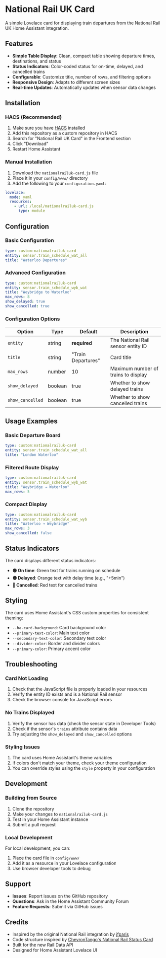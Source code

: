 # National Rail UK Card

A simple Lovelace card for displaying train departures from the National Rail UK Home Assistant integration.

## Features

- **Simple Table Display**: Clean, compact table showing departure times, destinations, and status
- **Status Indicators**: Color-coded status for on-time, delayed, and cancelled trains
- **Configurable**: Customize title, number of rows, and filtering options
- **Responsive Design**: Adapts to different screen sizes
- **Real-time Updates**: Automatically updates when sensor data changes

## Installation

### HACS (Recommended)

1. Make sure you have [HACS](https://hacs.xyz/) installed
2. Add this repository as a custom repository in HACS
3. Search for "National Rail UK Card" in the Frontend section
4. Click "Download"
5. Restart Home Assistant

### Manual Installation

1. Download the `nationalrailuk-card.js` file
2. Place it in your `config/www/` directory
3. Add the following to your `configuration.yaml`:

```yaml
lovelace:
  mode: yaml
  resources:
    - url: /local/nationalrailuk-card.js
      type: module
```

## Configuration

### Basic Configuration

```yaml
type: custom:nationalrailuk-card
entity: sensor.train_schedule_wat_all
title: "Waterloo Departures"
```

### Advanced Configuration

```yaml
type: custom:nationalrailuk-card
entity: sensor.train_schedule_wyb_wat
title: "Weybridge to Waterloo"
max_rows: 8
show_delayed: true
show_cancelled: true
```

### Configuration Options

| Option | Type | Default | Description |
|--------|------|---------|-------------|
| `entity` | string | **required** | The National Rail sensor entity ID |
| `title` | string | "Train Departures" | Card title |
| `max_rows` | number | 10 | Maximum number of trains to display |
| `show_delayed` | boolean | true | Whether to show delayed trains |
| `show_cancelled` | boolean | true | Whether to show cancelled trains |

## Usage Examples

### Basic Departure Board

```yaml
type: custom:nationalrailuk-card
entity: sensor.train_schedule_wat_all
title: "London Waterloo"
```

### Filtered Route Display

```yaml
type: custom:nationalrailuk-card
entity: sensor.train_schedule_wyb_wat
title: "Weybridge → Waterloo"
max_rows: 5
```

### Compact Display

```yaml
type: custom:nationalrailuk-card
entity: sensor.train_schedule_wat_wyb
title: "Waterloo → Weybridge"
max_rows: 3
show_cancelled: false
```

## Status Indicators

The card displays different status indicators:

- **🟢 On time**: Green text for trains running on schedule
- **🟡 Delayed**: Orange text with delay time (e.g., "+5min")
- **🔴 Cancelled**: Red text for cancelled trains

## Styling

The card uses Home Assistant's CSS custom properties for consistent theming:

- `--ha-card-background`: Card background color
- `--primary-text-color`: Main text color
- `--secondary-text-color`: Secondary text color
- `--divider-color`: Border and divider colors
- `--primary-color`: Primary accent color

## Troubleshooting

### Card Not Loading

1. Check that the JavaScript file is properly loaded in your resources
2. Verify the entity ID exists and is a National Rail sensor
3. Check the browser console for JavaScript errors

### No Trains Displayed

1. Verify the sensor has data (check the sensor state in Developer Tools)
2. Check if the sensor's `trains` attribute contains data
3. Try adjusting the `show_delayed` and `show_cancelled` options

### Styling Issues

1. The card uses Home Assistant's theme variables
2. If colors don't match your theme, check your theme configuration
3. You can override styles using the `style` property in your configuration

## Development

### Building from Source

1. Clone the repository
2. Make your changes to `nationalrailuk-card.js`
3. Test in your Home Assistant instance
4. Submit a pull request

### Local Development

For local development, you can:

1. Place the card file in `config/www/`
2. Add it as a resource in your Lovelace configuration
3. Use browser developer tools to debug

## Support

- **Issues**: Report issues on the GitHub repository
- **Questions**: Ask in the Home Assistant Community Forum
- **Feature Requests**: Submit via GitHub issues

## Credits

- Inspired by the original National Rail integration by [jfparis](https://github.com/jfparis/homeassistant_nationalrail/)
- Code structure inspired by [ChevronTango's National Rail Status Card](https://github.com/ChevronTango/nationalrail-status-card)
- Built for the new Rail Data API
- Designed for Home Assistant Lovelace UI 